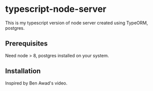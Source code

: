# typescript-node-server

This is my typescript version of node server created using TypeORM, postgres.

## Prerequisites

Need node > 8, postgres installed on your system.

## Installation

Inspired by Ben Awad's video.
